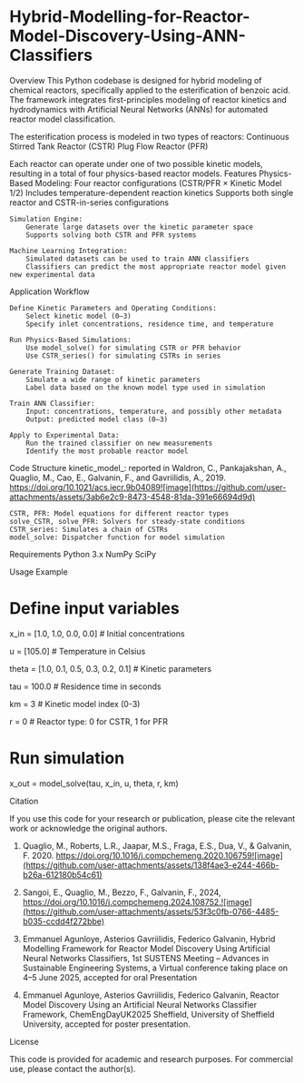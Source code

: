 # Hybrid-Modelling-for-Reactor-Model-Discovery-Using-ANN-Classifiers
Overview
This Python codebase is designed for hybrid modeling of chemical reactors, specifically applied to the esterification of benzoic acid. The framework integrates first-principles modeling of reactor kinetics and hydrodynamics with Artificial Neural Networks (ANNs) for automated reactor model classification.

The esterification process is modeled in two types of reactors:
    Continuous Stirred Tank Reactor (CSTR)
    Plug Flow Reactor (PFR)

Each reactor can operate under one of two possible kinetic models, resulting in a total of four physics-based reactor models.
Features
    Physics-Based Modeling:
        Four reactor configurations (CSTR/PFR × Kinetic Model 1/2)
        Includes temperature-dependent reaction kinetics
        Supports both single reactor and CSTR-in-series configurations

    Simulation Engine:
        Generate large datasets over the kinetic parameter space
        Supports solving both CSTR and PFR systems

    Machine Learning Integration:
        Simulated datasets can be used to train ANN classifiers
        Classifiers can predict the most appropriate reactor model given new experimental data

Application Workflow

    Define Kinetic Parameters and Operating Conditions:
        Select kinetic model (0–3)
        Specify inlet concentrations, residence time, and temperature

    Run Physics-Based Simulations:
        Use model_solve() for simulating CSTR or PFR behavior
        Use CSTR_series() for simulating CSTRs in series

    Generate Training Dataset:
        Simulate a wide range of kinetic parameters
        Label data based on the known model type used in simulation

    Train ANN Classifier:
        Input: concentrations, temperature, and possibly other metadata
        Output: predicted model class (0–3)

    Apply to Experimental Data:
        Run the trained classifier on new measurements
        Identify the most probable reactor model

Code Structure
    kinetic_model_: reported in Waldron, C., Pankajakshan, A., Quaglio, M., Cao, E., Galvanin, F., and Gavriilidis, A., 2019. https://doi.org/10.1021/acs.iecr.9b04089![image](https://github.com/user-attachments/assets/3ab6e2c9-8473-4548-81da-391e66694d9d)

    CSTR, PFR: Model equations for different reactor types
    solve_CSTR, solve_PFR: Solvers for steady-state conditions
    CSTR_series: Simulates a chain of CSTRs
    model_solve: Dispatcher function for model simulation

Requirements
    Python 3.x
    NumPy
    SciPy

Usage Example

# Define input variables

x_in = [1.0, 1.0, 0.0, 0.0]  # Initial concentrations

u = [105.0]                 # Temperature in Celsius

theta = [1.0, 0.1, 0.5, 0.3, 0.2, 0.1]  # Kinetic parameters

tau = 100.0                 # Residence time in seconds

km = 3                      # Kinetic model index (0-3)

r = 0                       # Reactor type: 0 for CSTR, 1 for PFR


# Run simulation

x_out = model_solve(tau, x_in, u, theta, r, km)

Citation

If you use this code for your research or publication, please cite the relevant work or acknowledge the original authors.
1)  Quaglio, M., Roberts, L.R., Jaapar, M.S., Fraga, E.S., Dua, V., & Galvanin, F. 2020. https://doi.org/10.1016/j.compchemeng.2020.106759![image](https://github.com/user-attachments/assets/138f4ae3-e244-466b-b26a-612180b54c61)

2)  Sangoi, E., Quaglio, M., Bezzo, F., Galvanin, F., 2024, https://doi.org/10.1016/j.compchemeng.2024.108752.![image](https://github.com/user-attachments/assets/53f3c0fb-0766-4485-b035-ccdd4f272bbe)

3)	Emmanuel Agunloye, Asterios Gavriilidis, Federico Galvanin, Hybrid Modelling Framework for Reactor Model Discovery Using Artificial Neural Networks Classifiers, 1st SUSTENS Meeting – Advances in Sustainable Engineering Systems, a Virtual conference taking place on 4–5 June 2025, accepted for oral Presentation

4)  Emmanuel Agunloye, Asterios Gavriilidis, Federico Galvanin, Reactor Model Discovery Using an Artificial Neural Networks Classifier Framework, ChemEngDayUK2025 Sheffield, University of Sheffield University, accepted for poster presentation.


License

This code is provided for academic and research purposes. For commercial use, please contact the author(s).
